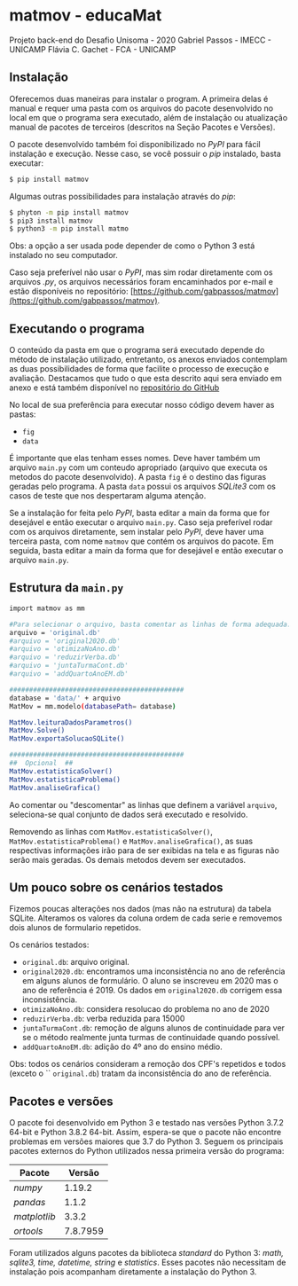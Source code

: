 # matmov - educaMat
Projeto back-end do Desafio Unisoma - 2020
Gabriel Passos - IMECC - UNICAMP
Flávia C. Gachet - FCA - UNICAMP

## Instalação
Oferecemos duas maneiras para instalar o program. A primeira delas é manual e requer uma pasta com os arquivos do pacote desenvolvido no local em que o programa sera executado, além de instalação ou atualização manual de pacotes de terceiros (descritos na Seção Pacotes e Versões).

O pacote desenvolvido também foi disponibilizado no *PyPI* para fácil instalação e execução. Nesse caso, se você possuir o *pip* instalado, basta executar:
```sh
$ pip install matmov
```
Algumas outras possibilidades para instalação através do *pip*:
```sh
$ phyton -m pip install matmov
$ pip3 install matmov
$ python3 -m pip install matmo
```
Obs: a opção a ser usada pode depender de como o Python 3 está instalado no seu computador.

Caso seja preferível não usar o *PyPI*, mas sim rodar diretamente com os arquivos *.py*, os arquivos necessários foram encaminhados por e-mail e estão disponíveis no repositório: [https://github.com/gabpassos/matmov](https://github.com/gabpassos/matmov).

## Executando o programa
O conteúdo da pasta em que o programa será executado depende do método de instalação utilizado, entretanto, os anexos enviados contemplam as duas possibilidades de forma que facilite o processo de execução e avaliação. Destacamos que tudo o que esta descrito aqui sera enviado em anexo e está também disponível no [repositório do GitHub](https://github.com/gabpassos/matmov)

No local de sua preferência para executar nosso código devem haver as pastas:

- `fig`
- `data`

É importante que elas tenham esses nomes. Deve haver também um arquivo `main.py` com um conteudo apropriado (arquivo que executa os metodos do pacote desenvolvido). A pasta `fig` é o destino das figuras geradas pelo programa. A pasta `data` possui os arquivos *SQLite3* com os casos de teste que nos despertaram alguma atenção.

Se a instalação for feita pelo *PyPI*, basta editar a main da forma que for desejável e então executar o arquivo `main.py`. Caso seja preferível rodar com os arquivos diretamente, sem instalar pelo *PyPI*, deve haver uma terceira pasta, com nome `matmov` que contém os arquivos do pacote. Em seguida,  basta editar a main da forma que for desejável e então executar o arquivo `main.py`.

## Estrutura da `main.py`

```sh
import matmov as mm

#Para selecionar o arquivo, basta comentar as linhas de forma adequada:
arquivo = 'original.db'
#arquivo = 'original2020.db'
#arquivo = 'otimizaNoAno.db'
#arquivo = 'reduzirVerba.db'
#arquivo = 'juntaTurmaCont.db'
#arquivo = 'addQuartoAnoEM.db'

############################################
database = 'data/' + arquivo
MatMov = mm.modelo(databasePath= database)

MatMov.leituraDadosParametros()
MatMov.Solve()
MatMov.exportaSolucaoSQLite()

############################################
##  Opcional  ##
MatMov.estatisticaSolver()
MatMov.estatisticaProblema()
MatMov.analiseGrafica()
```
Ao comentar ou "descomentar" as linhas que definem a variável `arquivo`, seleciona-se qual conjunto de dados será executado e resolvido.

Removendo as linhas com `MatMov.estatisticaSolver()`, `MatMov.estatisticaProblema()` e `MatMov.analiseGrafica()`, as suas respectivas informações irão para de ser exibidas na tela e as figuras não serão mais geradas. Os demais metodos devem ser executados.

## Um pouco sobre os cenários testados
Fizemos poucas alterações nos dados (mas não na estrutura) da tabela SQLite. Alteramos os valores da coluna ordem de cada serie e removemos dois alunos de formulario repetidos.

Os cenários testados:
- `original.db`: arquivo original.
- `original2020.db`: encontramos uma inconsistência no ano de referência em alguns alunos de formulário. O aluno se inscreveu em 2020 mas o ano de referência é 2019. Os dados em `original2020.db` corrigem essa inconsistência.
- `otimizaNoAno.db`: considera resolucao do problema no ano de 2020
- `reduzirVerba.db`: verba reduzida para 15000
- `juntaTurmaCont.db`: remoção de alguns alunos de continuidade para ver se o método realmente junta turmas de continuidade quando possível.
- `addQuartoAnoEM.db`: adição do 4º ano do ensino médio.

Obs: todos os cenários consideram a remoção dos CPF's repetidos e todos (exceto o `` `original.db`) tratam da inconsistência do ano de referência.

## Pacotes e versões
O pacote foi desenvolvido em Python 3 e testado nas versões Python 3.7.2 64-bit e Python 3.8.2 64-bit. Assim, espera-se que o pacote não encontre problemas em versões maiores que 3.7 do Python 3. Seguem os principais pacotes externos do Python utilizados nessa primeira versão do programa:

| Pacote | Versão |
| ------ | ------ |
| *numpy* | 1.19.2 |
| *pandas* | 1.1.2 |
| *matplotlib* | 3.3.2 |
| *ortools* | 7.8.7959 |

Foram utilizados alguns pacotes da biblioteca *standard* do Python 3: *math, sqlite3, time, datetime, string* e *statistics*. Esses pacotes não necessitam de instalação pois acompanham diretamente a instalação do Python 3.

